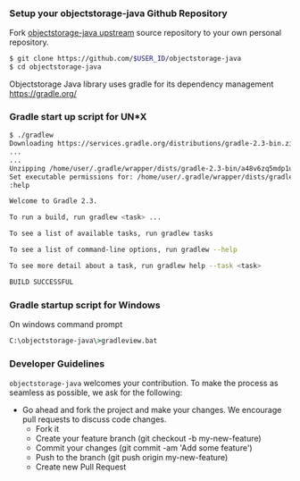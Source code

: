 ### Setup your objectstorage-java Github Repository
Fork [objectstorage-java upstream](https://github.com/minio-io/objectstorage-java/fork) source repository to your own personal repository.
```sh
$ git clone https://github.com/$USER_ID/objectstorage-java
$ cd objectstorage-java
```

Objectstorage Java library uses gradle for its dependency management https://gradle.org/

### Gradle start up script for UN*X
```sh
$ ./gradlew
Downloading https://services.gradle.org/distributions/gradle-2.3-bin.zip
...
...
Unzipping /home/user/.gradle/wrapper/dists/gradle-2.3-bin/a48v6zq5mdp1uyn9rwlj56945/gradle-2.3-bin.zip to /home/user/.gradle/wrapper/dists/gradle-2.3-bin/a48v6zq5mdp1uyn9rwlj56945
Set executable permissions for: /home/user/.gradle/wrapper/dists/gradle-2.3-bin/a48v6zq5mdp1uyn9rwlj56945/gradle-2.3/bin/gradle
:help

Welcome to Gradle 2.3.

To run a build, run gradlew <task> ...

To see a list of available tasks, run gradlew tasks

To see a list of command-line options, run gradlew --help

To see more detail about a task, run gradlew help --task <task>

BUILD SUCCESSFUL

```

### Gradle startup script for Windows

On windows command prompt

```bat
C:\objectstorage-java\>gradleview.bat
```

###  Developer Guidelines

``objectstorage-java`` welcomes your contribution. To make the process as seamless as possible, we ask for the following:

* Go ahead and fork the project and make your changes. We encourage pull requests to discuss code changes.
    - Fork it
    - Create your feature branch (git checkout -b my-new-feature)
    - Commit your changes (git commit -am 'Add some feature')
    - Push to the branch (git push origin my-new-feature)
    - Create new Pull Request
